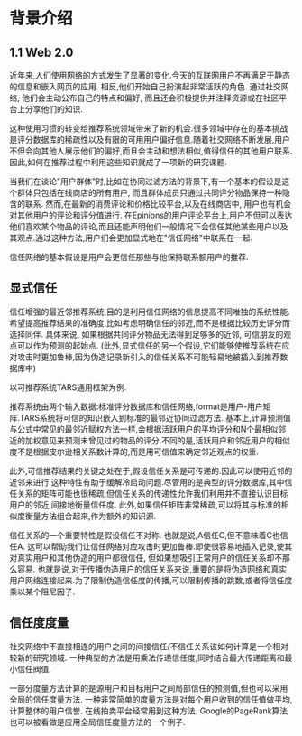 
# 背景介绍

## 1.1 Web 2.0

近年来,人们使用网络的方式发生了显著的变化.今天的互联网用户不再满足于静态的信息和嵌入网页的应用. 相反,他们开始自己扮演起非常活跃的角色. 通过社交网络, 他们会主动公布自己的特点和偏好, 而且还会积极提供并注释资源或在社区平台上分享他们的知识.

这种使用习惯的转变给推荐系统领域带来了新的机会.很多领域中存在的基本挑战是评分数据库的稀疏性以及有限的可用用户偏好信息.随着社交网络不断发展,用户不但会向其他人展示他们的偏好,而且会主动和想法相似,值得信任的其他用户联系.因此,如何在推荐过程中利用这些知识就成了一项新的研究课题.

当我们在谈论"用户群体"时,比如在协同过滤方法的背景下,有一个基本的假设是这个群体只包括在线商店的所有用户, 而且群体成员只通过共同评分物品保持一种隐含的联系. 然而,在最新的消费评论和价格比较平台,以及在线商店中, 用户也有机会对其他用户的评论和评分值进行. 在Epinions的用户评论平台上,用户不但可以表达他们喜欢某个物品的评论,而且还能声明他们一般情况下会信任其他某些用户以及其观点.通过这种方法,用户们会更加显式地在"信任网络"中联系在一起.

信任网络的基本假设是用户会更信任那些与他保持联系额用户的推荐.

## 显式信任
信任增强的最近邻推荐系统,目的是利用信任网络的信息提高不同唯独的系统性能.希望提高推荐结果的准确度,比如考虑明确信任的邻近,而不是根据比较历史评分而选择同伴. 具体来说, 如果根据共同评分物品无法得到足够多的近邻, 可信朋友的观点可以作为预测的起始点. (此外,显式信任的另一个假设,它们能够使推荐系统在应对攻击时更加鲁棒,因为伪造记录新引入的信任关系不可能轻易地被插入到推荐数据库中)

以可推荐系统TARS通用框架为例.

推荐系统由两个输入数据:标准评分数据库和信任网络,format是用户-用户矩阵.TARS系统将可信的知识嵌入到标准的最邻近协同过滤方法. 基本上,计算预测值与公式中常见的最邻近赋权方法一样,会根据活跃用户的平均评分和N个最相似邻近的加权意见来预测未曾见过的物品的评分.不同的是,活跃用户和邻近用户的相似度不是根据皮尔逊相关系数计算的,而是用可信值来确定邻近观点的权重.

此外,可信推荐结果的关键之处在于,假设信任关系是可传递的.因此可以使用近邻的近邻来进行.这种特性有助于缓解冷启动问题.尽管用的是典型的评分数据库,其中信任关系的矩阵可能也很稀疏,但信任关系的传递性允许我们利用并不直接认识目标用户的邻近,间接地衡量信任度. 此外,如果信任矩阵非常稀疏,可以将其与标准的相似度衡量方法组合起来,作为额外的知识源.

信任关系的一个重要特性是假设信任不对称. 也就是说,A信任C,但不意味着C也信任A. 这可以帮助我们让信任网络对应攻击时更加鲁棒.即使很容易地插入记录,使其对真实用户和其他伪造的用户都很信任, 但如果想吸引正常用户的信任关系却不那么容易. 也就是说,对于传播伪造用户的信任关系来说,重要的是将伪造网络和真实用户网络连接起来.为了限制伪造信任度的传播,可以限制传播的跳数,或者将信任度乘以某个阻尼因子.

## 信任度度量
社交网络中不直接相连的用户之间的间接信任/不信任关系该如何计算是一个相对较新的研究领域. 一种典型的方法是用乘法传递信任度,同时结合最大传递距离和最小信任阀值.

一部分度量方法计算的是源用户和目标用户之间局部信任的预测值,但也可以采用全局的信任度量方法. 一种非常简单的度量方法是对每个用户收到的信任值做平均, 计算整体的用户信誉. 在线拍卖平台经常用到这种方法. Google的PageRank算法也可以被看做是应用全局信任度量方法的一个例子. 



